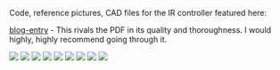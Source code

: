 Code, reference pictures, CAD files for the IR controller featured here:

[blog-entry](robsware) - This rivals the PDF in its quality and thoroughness. I would highly, highly recommend going through it.

![](1.jpg)
![](2.jpg)
![](3.jpg)
![](4.jpg)
![](5.jpg)
![](6.jpg)
![](7.jpg)
![](8.jpg)
![](9.jpg)